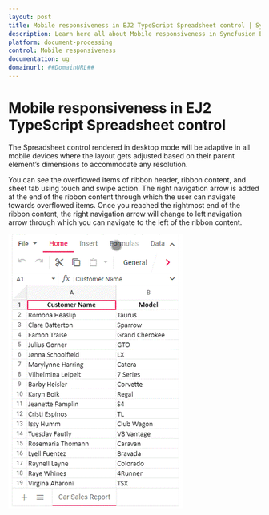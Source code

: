 ```yaml
---
layout: post
title: Mobile responsiveness in EJ2 TypeScript Spreadsheet control | Syncfusion
description: Learn here all about Mobile responsiveness in Syncfusion EJ2 TypeScript Spreadsheet control of Syncfusion Essential JS 2 and more.
platform: document-processing
control: Mobile responsiveness 
documentation: ug
domainurl: ##DomainURL##
---
```


# Mobile responsiveness in EJ2 TypeScript Spreadsheet control

The Spreadsheet control rendered in desktop mode will be adaptive in all mobile devices where the layout gets adjusted based on their parent element’s dimensions to accommodate any resolution.

You can see the overflowed items of ribbon header, ribbon content, and sheet tab using touch and swipe action. The right navigation arrow is added at the end of the ribbon content through which the user can navigate towards overflowed items. Once you reached the rightmost end of the ribbon content, the right navigation arrow will change to left navigation arrow through which you can navigate to the left of the ribbon content.

![Spreadsheet Adaptive Mode](./images/spreadsheet_adaptive_mode.gif)
